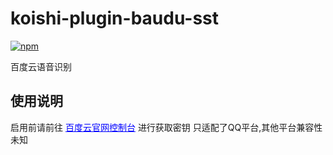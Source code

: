 # koishi-plugin-baudu-sst

[![npm](https://img.shields.io/npm/v/koishi-plugin-baidu-sst?style=flat-square)](https://www.npmjs.com/package/koishi-plugin-baidu-sst)

百度云语音识别


## 使用说明
启用前请前往 <a style="color:blue" href="https://console.bce.baidu.com/ai/#/ai/speech/app/list">百度云官网控制台</a> 进行获取密钥
只适配了QQ平台,其他平台兼容性未知

